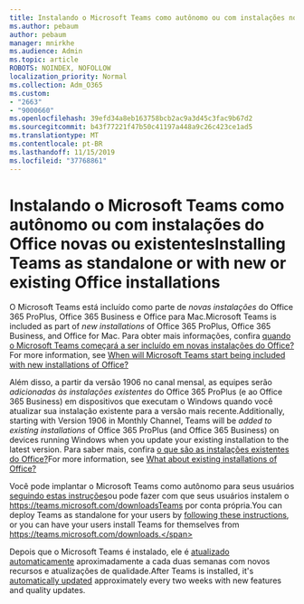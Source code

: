 ```yaml
---
title: Instalando o Microsoft Teams como autônomo ou com instalações novas/existentes do Office
ms.author: pebaum
author: pebaum
manager: mnirkhe
ms.audience: Admin
ms.topic: article
ROBOTS: NOINDEX, NOFOLLOW
localization_priority: Normal
ms.collection: Adm_O365
ms.custom:
- "2663"
- "9000660"
ms.openlocfilehash: 39efd34a8eb163758bcb2ac9a3d45c3fac9b67d2
ms.sourcegitcommit: b43f77221f47b50c41197a448a9c26c423ce1ad5
ms.translationtype: MT
ms.contentlocale: pt-BR
ms.lasthandoff: 11/15/2019
ms.locfileid: "37768861"
---
```

# <a name="installing-teams-as-standalone-or-with-new-or-existing-office-installations"></a><span data-ttu-id="52dee-102">Instalando o Microsoft Teams como autônomo ou com instalações do Office novas ou existentes</span><span class="sxs-lookup"><span data-stu-id="52dee-102">Installing Teams as standalone or with new or existing Office installations</span></span>

<span data-ttu-id="52dee-103">O Microsoft Teams está incluído como parte de *novas instalações* do Office 365 ProPlus, Office 365 Business e Office para Mac.</span><span class="sxs-lookup"><span data-stu-id="52dee-103">Microsoft Teams is included as part of *new installations* of Office 365 ProPlus, Office 365 Business, and Office for Mac.</span></span> <span data-ttu-id="52dee-104">Para obter mais informações, confira [quando o Microsoft Teams começará a ser incluído em novas instalações do Office?](https://docs.microsoft.com/deployoffice/teams-install#when-will-microsoft-teams-start-being-included-with-new-installations-of-office-365-proplus)</span><span class="sxs-lookup"><span data-stu-id="52dee-104">For more information, see [When will Microsoft Teams start being included with new installations of Office?](https://docs.microsoft.com/deployoffice/teams-install#when-will-microsoft-teams-start-being-included-with-new-installations-of-office-365-proplus)</span></span>

<span data-ttu-id="52dee-105">Além disso, a partir da versão 1906 no canal mensal, as equipes serão *adicionadas às instalações existentes* do Office 365 ProPlus (e ao Office 365 Business) em dispositivos que executam o Windows quando você atualizar sua instalação existente para a versão mais recente.</span><span class="sxs-lookup"><span data-stu-id="52dee-105">Additionally, starting with Version 1906 in Monthly Channel, Teams will be *added to existing installations* of Office 365 ProPlus (and Office 365 Business) on devices running Windows when you update your existing installation to the latest version.</span></span> <span data-ttu-id="52dee-106">Para saber mais, confira [o que são as instalações existentes do Office?](https://docs.microsoft.com/deployoffice/teams-install#what-about-existing-installations-of-office-365-proplus)</span><span class="sxs-lookup"><span data-stu-id="52dee-106">For more information, see [What about existing installations of Office?](https://docs.microsoft.com/deployoffice/teams-install#what-about-existing-installations-of-office-365-proplus)</span></span>

<span data-ttu-id="52dee-107">Você pode implantar o Microsoft Teams como autônomo para seus usuários [seguindo estas instruções](https://docs.microsoft.com/MicrosoftTeams/msi-deployment)ou pode fazer com que seus usuários instalem o https://teams.microsoft.com/downloadsTeams por conta própria.</span><span class="sxs-lookup"><span data-stu-id="52dee-107">You can deploy Teams as standalone for your users by [following these instructions](https://docs.microsoft.com/MicrosoftTeams/msi-deployment),  or you can have your users install Teams for themselves from https://teams.microsoft.com/downloads.</span></span>

<span data-ttu-id="52dee-108">Depois que o Microsoft Teams é instalado, ele é [atualizado automaticamente](https://docs.microsoft.com/deployoffice/teams-install#feature-and-quality-updates-for-microsoft-teams) aproximadamente a cada duas semanas com novos recursos e atualizações de qualidade.</span><span class="sxs-lookup"><span data-stu-id="52dee-108">After Teams is installed, it's [automatically updated](https://docs.microsoft.com/deployoffice/teams-install#feature-and-quality-updates-for-microsoft-teams) approximately every two weeks with new features and quality updates.</span></span> 

